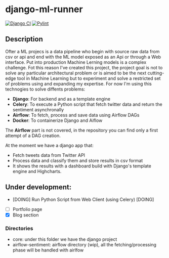 # django-ml-runner

[![Django CI](https://github.com/davidepiu14/django-airflow-sentiment/actions/workflows/django.yml/badge.svg)](https://github.com/davidepiu14/django-airflow-sentiment/actions/workflows/django.yml) [![Pylint](https://github.com/davidepiu14/django-airflow-sentiment/actions/workflows/pylint.yml/badge.svg)](https://github.com/davidepiu14/django-airflow-sentiment/actions/workflows/pylint.yml)

## Description
Ofter a ML projecs is a data pipeline who begin with source raw data from csv or api and end with the ML model exposed as an Api or through a Web interface. Put into production Machine Lerning models is a complex challenge. Fot this reason I've created this project, the project goal is not to solve any particular architectural problem or is aimed to be the next cutting-edge tool in Machine Learning but to experiment and solve a restricted set of problems using and expanding my expertise. For now I'm using this technogies to solve diffents problems:
- **Django**: For backend and as a template engine
- **Celery**: To execute a Python script that fetch twitter data and return the sentiment asynchronally 
- **Airflow**: To fetch, process and save data using Airflow DAGs
- **Docker**: To containerize Django and Aiflow

The **Airflow** part is not covered, in the repository you can find only a first attempt of a DAG creation. 

At the moment we have a django app that:
- Fetch tweets data from Twitter API
- Process data and classify them and store results in csv format
- It shows the results with a dashboard build with Django's template engine and Highcharts.

## Under development:
- [DOING] Run Python Script from Web Client (using Celery) [DOING]
- [ ] Portfolio page
- [X] Blog section

### Directories
- core: under this folder we have the django project
- airflow-sentiment: airflow directory (wip), all the fetching/processing phase will be handled with airlfow

